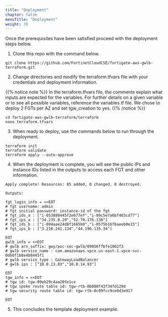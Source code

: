 ```yaml
---
title: "Deployment"
chapter: false
menuTitle: "Deployment"
weight: 30
---
```


Once the prerequisites have been satisfied proceed with the deployment steps below.

1.  Clone this repo with the command below.
```
git clone https://github.com/FortinetCloudCSE/fortigate-aws-gwlb-terraform.git
```

2.  Change directories and modify the terraform.tfvars file with your credentials and deployment information. 

{{% notice note %}} In the terraform.tfvars file, the comments explain what inputs are expected for the variables. For further details on a given variable or to see all possible variables, reference the variables.tf file. We chose to deploy 2 FGTs per AZ and set tgw_creation to yes.  {{% /notice %}}
```
cd fortigate-aws-gwlb-terraform/terraform
nano terraform.tfvars
```

3.  When ready to deploy, use the commands below to run through the deployment.
```
terraform init
terraform validate
terraform apply --auto-approve
```

4.  When the deployment is complete, you will see the public IPs and instance IDs listed in the outputs to access each FGT and other information.
```
Apply complete! Resources: 85 added, 0 changed, 0 destroyed.

Outputs:

fgt_login_info = <<EOT
# fgt username: admin
# fgt initial password: instance-id of the fgt
# fgt_ids_a : ["i-053888445f2e677ef","i-09c5e7a6bf403cd77"]  
# fgt_ips_a : ["34.235.8.29","52.70.176.130"]
# fgt_ids_b : ["i-094aae24d8f1665b0","i-0575b16f6aeeb0e15"]  
# fgt_ips_b : ["3.210.241.134","44.196.135.34"]

EOT
gwlb_info = <<EOT
# gwlb arn_suffix: gwy/poc-sec-gwlb/09856ffbfe1862f3
# gwlb service_name : com.amazonaws.vpce.us-east-1.vpce-svc-0db0f1b8e4b8445f1
# gwlb service_type : GatewayLoadBalancer
# gwlb ips : ["10.0.13.83","10.0.14.93"]

EOT
tgw_info = <<EOT
# tgw id: tgw-09eb29c4aa20fe1ce
# tgw spoke route table id: tgw-rtb-0b080f43f34fd129d
# tgw security route table id: tgw-rtb-0c09fcc9ce8d3e917

EOT
```

5.  This concludes the template deployment example.
